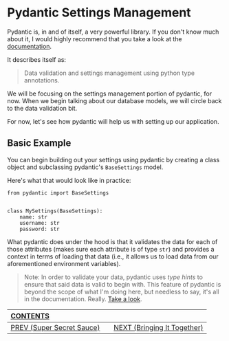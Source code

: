# Pydantic Settings Management

Pydantic is, in and of itself, a very powerful library. If you don't know much about it, I would highly recommend that you take a look at the [documentation](https://pydantic-docs.helpmanual.io).

It describes itself as:

>Data validation and settings management using python type annotations.

We will be focusing on the settings management portion of pydantic, for now. When we begin talking about our database models, we will circle back to the data validation bit.

For now, let's see how pydantic will help us with setting up our application.

## Basic Example

You can begin building out your settings using pydantic by creating a class object and subclassing pydantic's `BaseSettings` model.

Here's what that would look like in practice:

    from pydantic import BaseSettings


    class MySettings(BaseSettings): 
        name: str
        username: str
        password: str

What pydantic does under the hood is that it validates the data for each of those attributes (makes sure each attribute is of type `str`) and provides a context in terms of loading that data (i.e., it allows us to load data from our aforementioned environment variables).

>Note: In order to validate your data, pydantic uses _type hints_ to ensure that said data is valid to begin with. This feature of pydantic is beyond the scope of what I'm doing here, but needless to say, it's all in the documentation. Really. [Take a look](https://pydantic-docs.helpmanual.io).

| [CONTENTS](../00_Introduction/01_Table_of_Contents.md)  | | |
|:---|:---:|---:|
|  [PREV (Super Secret Sauce)](2.2_Super_Secrets.md) || [NEXT (Bringing It Together)](2.4_Bringing_It_Together.md)   |